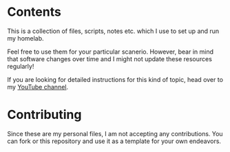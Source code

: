 Contents
========
This is a collection of files, scripts, notes etc. which I use to set up and run my homelab.

Feel free to use them for your particular scanerio. However, bear in mind that software changes over time and I might not update these resources regularly!

If you are looking for detailed instructions for this kind of topic, head over to my [YouTube channel](https://www.youtube.com/@Navigio1).

Contributing
============
Since these are my personal files, I am not accepting any contributions. You can fork or this repository and use it as a template for your own endeavors.
